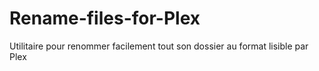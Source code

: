 # Rename-files-for-Plex
Utilitaire pour renommer facilement tout son dossier au format lisible par Plex
